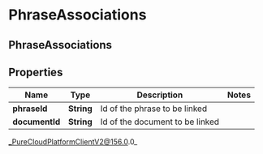 # PhraseAssociations

## PhraseAssociations

## Properties

|Name | Type | Description | Notes|
|------------ | ------------- | ------------- | -------------|
| **phraseId** | **String** | Id of the phrase to be linked | |
| **documentId** | **String** | Id of the document to be linked | |



_PureCloudPlatformClientV2@156.0.0_
